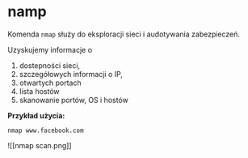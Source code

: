 # namp
Komenda `nmap` służy do eksploracji sieci i audotywania zabezpieczeń. 

Uzyskujemy informacje o 
1. dostepności sieci, 
2. szczegółowych informacji o IP, 
3. otwartych portach
4. lista hostów
5. skanowanie portów, OS i hostów

**Przykład użycia:**

`nmap www.facebook.com`

![[nmap scan.png]]
